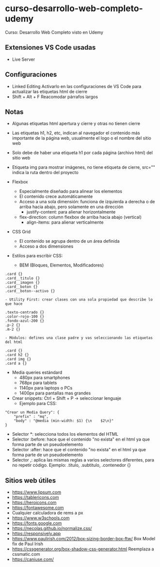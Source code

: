 # curso-desarrollo-web-completo-udemy
Curso: Desarrollo Web Completo visto en Udemy

## Extensiones VS Code usadas
- Live Server

## Configuraciones
- Linked Editing    Activarlo en las configuraciones de VS Code para actualizar las etiquetas html de cierre
- Shift + Alt + F   Reacomodar párrafos largos

## Notas
- Algunas etiquetas html apertura y cierre y otras no tienen cierre
- Las etiquetas h1, h2, etc, indican al navegador el contenido más importante de la página web, usualmente el logo o el nombre del sitio web
- Solo debe de haber una etiqueta h1 por cada página (archivo html) del sitio web
- Etiqueta img para mostrar imágenes, no tiene etiqueta de cierre, src="" indica la ruta dentro del proyecto
- Flexbox
    - Especialmente diseñado para alinear los elementos
    - El contenido crece automáticamente
    - Acceso a una sola dimensión: funciona de izquierda a derecha o de arriba hacia abajo, pero solamente en una dirección
        - justify-content: para alienar horizontalmente
    - flex-direction: column    flexbox de arriba hacia abajo (vertical)
        - align-items: para alienar verticalmente
- CSS Grid
    - El contenido se agrupa dentro de un área definida
    - Acceso a dos dimensiones

- Estilos para escribir CSS:
    - BEM (Bloques, Elementos, Modificadores)
```
.card {}
.card__titulo {}
.card__imagen {}
.card__boton {}
.card__boton--activo {}
```
    - Utility First: crear clases con una sola propiedad que describe lo que hace
```
.texto-centrado {}
.color-rojo-100 {}
.fondo-azul-200 {}
.p-2 {}
.m-2 {}
```
    - Módulos: defines una clase padre y vas seleccionando las etiquetas del html
```
.card {}
.card h2 {}
.card img {}
.card a {}
```
- Media queries estándard
    - 480px para smartphones
    - 768px para tablets
    - 1140px para laptops o PCs
    - 1400px para pantallas mas grandes
- Crear snippets: Ctrl + Shift + P -> seleccionar lenguaje
    - Ejemplo para CSS:
```
"Crear un Media Query": {
    "prefix" : "mq",
    "body" : "@media (min-width: $1) {\n    $2\n}"
}
```

- Selector *: selecciona todos los elementos del HTML
- Selector :before: hace que el contenido "no exista" en el html ya que forma parte de un pseudoelemento 
- Selector :after: hace que el contenido "no exista" en el html ya que forma parte de un pseudoelemento 
- Selector ,: aplica las mismas reglas a varios selectores diferentes, para no repetir código. Ejemplo: .titulo, .subtitulo, .contenedor {}

## Sitios web útiles
- https://www.lipsum.com
- https://tablericons.com
- https://heroicons.com
- https://fontawesome.com
- Cualquier calculadora de rems a px
- https://www.w3schools.com
- https://fonts.google.com
- https://necolas.github.io/normalize.css/
- https://responsively.app
- https://www.paulirish.com/2012/box-sizing-border-box-ftw/         Box Model fix de Paul Irish
- https://cssgenerator.org/box-shadow-css-generator.html            Reemplaza a cssmatic.com
- https://caniuse.com/
